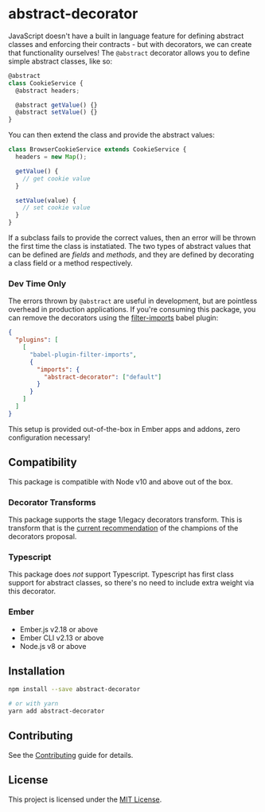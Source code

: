 # abstract-decorator

JavaScript doesn't have a built in language feature for defining abstract
classes and enforcing their contracts - but with decorators, we can create that
functionality ourselves! The `@abstract` decorator allows you to define simple
abstract classes, like so:

```js
@abstract
class CookieService {
  @abstract headers;

  @abstract getValue() {}
  @abstract setValue() {}
}
```

You can then extend the class and provide the abstract values:

```js
class BrowserCookieService extends CookieService {
  headers = new Map();

  getValue() {
    // get cookie value
  }

  setValue(value) {
    // set cookie value
  }
}
```

If a subclass fails to provide the correct values, then an error will be thrown
the first time the class is instatiated. The two types of abstract values that
can be defined are _fields_ and _methods_, and they are defined by decorating a
class field or a method respectively.

### Dev Time Only

The errors thrown by `@abstract` are useful in development, but are pointless
overhead in production applications. If you're consuming this package, you can
remove the decorators using the [filter-imports](https://github.com/ember-cli/babel-plugin-filter-imports)
babel plugin:

```json
{
  "plugins": [
    [
      "babel-plugin-filter-imports",
      {
        "imports": {
          "abstract-decorator": ["default"]
        }
      }
    ]
  ]
}
```

This setup is provided out-of-the-box in Ember apps and addons, zero
configuration necessary!

## Compatibility

This package is compatible with Node v10 and above out of the box.

### Decorator Transforms

This package supports the stage 1/legacy decorators transform. This is 
transform that is the [current recommendation](https://github.com/tc39/proposal-decorators#how-should-i-use-decorators-in-transpilers-today)
of the champions of the decorators proposal.

### Typescript

This package does _not_ support Typescript. Typescript has first class 
support for abstract classes, so there's no need to include extra 
weight via this decorator.

### Ember

- Ember.js v2.18 or above
- Ember CLI v2.13 or above
- Node.js v8 or above

## Installation

```sh
npm install --save abstract-decorator

# or with yarn
yarn add abstract-decorator
```

## Contributing

See the [Contributing](CONTRIBUTING.md) guide for details.

## License

This project is licensed under the [MIT License](LICENSE.md).
